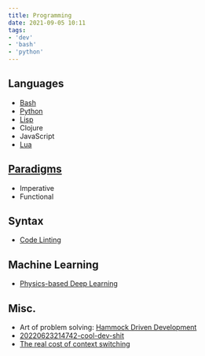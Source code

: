 ```yaml
---
title: Programming
date: 2021-09-05 10:11
tags:
- 'dev'
- 'bash'
- 'python'
---
```


## Languages

* [Bash](202109050717-bash.md)
* [Python](2021-08-30--13-16-37Z--python.md)
* [Lisp](20210916121401-lisp.md)
* Clojure
* JavaScript
* [Lua](20210910142103-lua.md)

## [Paradigms](20210919174052-programming-paradigms.md)

* Imperative
* Functional

## Syntax

* [Code Linting](20210906101735-code-linting.md)

## Machine Learning

* [Physics-based Deep Learning](https://physicsbaseddeeplearning.org/intro.html)

## Misc.

* Art of problem solving: [Hammock Driven Development](https://www.youtube.com/watch?v=f84n5oFoZBc)
* [20220623214742-cool-dev-shit](20220623214742-cool-dev-shit.md)
* [The real cost of context switching](https://contextkeeper.io/blog/the-real-cost-of-an-interruption-and-context-switching/)